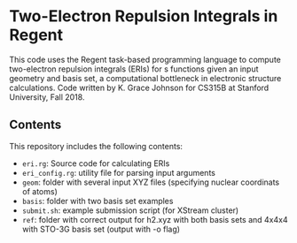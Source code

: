 # Two-Electron Repulsion Integrals in Regent

This code uses the Regent task-based programming language to compute two-electron repulsion integrals (ERIs)
for s functions given an input geometry and basis set, a computational bottleneck in electronic structure 
calculations. Code written by K. Grace Johnson for CS315B at Stanford University, Fall 2018. 

## Contents

This repository includes the following contents:

  * `eri.rg`: Source code for calculating ERIs
  * `eri_config.rg`: utility file for parsing input arguments
  * `geom`: folder with several input XYZ files (specifying nuclear coordinats of atoms)
  * `basis`: folder with two basis set examples 
  * `submit.sh`: example submission script (for XStream cluster)
  * `ref`: folder with correct output for h2.xyz with both basis sets and 4x4x4 with STO-3G basis set (output with -o flag)
